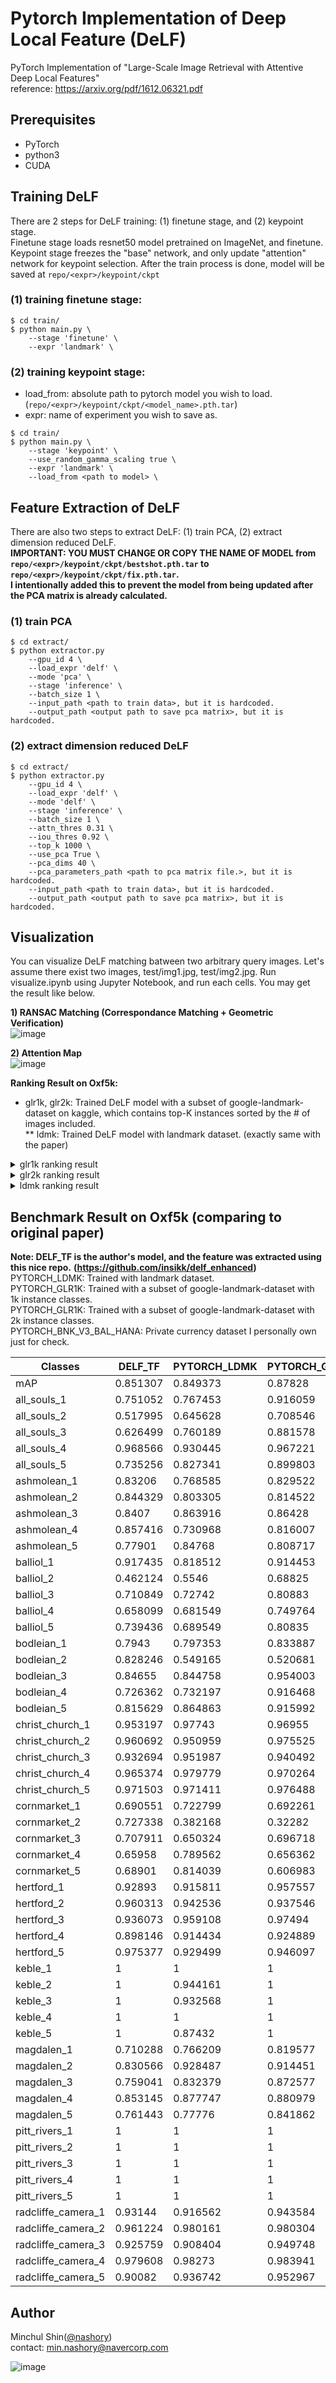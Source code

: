 
# Pytorch Implementation of Deep Local Feature (DeLF)
PyTorch Implementation of "Large-Scale Image Retrieval with Attentive Deep Local Features"      
reference: https://arxiv.org/pdf/1612.06321.pdf


## Prerequisites
+ PyTorch
+ python3
+ CUDA

## Training DeLF
There are 2 steps for DeLF training: (1) finetune stage, and (2) keypoint stage.  
Finetune stage loads resnet50 model pretrained on ImageNet, and finetune.  
Keypoint stage freezes the "base" network, and only update "attention" network for keypoint selection.
After the train process is done, model will be saved at `repo/<expr>/keypoint/ckpt`

### (1) training finetune stage:
~~~shell
$ cd train/
$ python main.py \
    --stage 'finetune' \
    --expr 'landmark' \
~~~

### (2) training keypoint stage:
+ load_from: absolute path to pytorch model you wish to load. (`repo/<expr>/keypoint/ckpt/<model_name>.pth.tar`)
+ expr: name of experiment you wish to save as.
~~~shell
$ cd train/
$ python main.py \
    --stage 'keypoint' \
    --use_random_gamma_scaling true \
    --expr 'landmark' \
    --load_from <path to model> \
~~~


## Feature Extraction of DeLF
There are also two steps to extract DeLF: (1) train PCA, (2) extract dimension reduced DeLF.  
__IMPORTANT: YOU MUST CHANGE OR COPY THE NAME OF MODEL from `repo/<expr>/keypoint/ckpt/bestshot.pth.tar` to `repo/<expr>/keypoint/ckpt/fix.pth.tar`.__  
__I intentionally added this to prevent the model from being updated after the PCA matrix is already calculated.__

### (1) train PCA
~~~shell
$ cd extract/
$ python extractor.py
    --gpu_id 4 \
    --load_expr 'delf' \
    --mode 'pca' \
    --stage 'inference' \
    --batch_size 1 \
    --input_path <path to train data>, but it is hardcoded.
    --output_path <output path to save pca matrix>, but it is hardcoded.
~~~

### (2) extract dimension reduced DeLF
~~~shell
$ cd extract/
$ python extractor.py
    --gpu_id 4 \
    --load_expr 'delf' \
    --mode 'delf' \
    --stage 'inference' \
    --batch_size 1 \
    --attn_thres 0.31 \
    --iou_thres 0.92 \
    --top_k 1000 \
    --use_pca True \
    --pca_dims 40 \
    --pca_parameters_path <path to pca matrix file.>, but it is hardcoded.
    --input_path <path to train data>, but it is hardcoded.
    --output_path <output path to save pca matrix>, but it is hardcoded.
~~~


## Visualization
You can visualize DeLF matching batween two arbitrary query images.
Let's assume there exist two images, test/img1.jpg, test/img2.jpg.
Run visualize.ipynb using Jupyter Notebook, and run each cells.
You may get the result like below.

__1) RANSAC Matching (Correspondance Matching + Geometric Verification)__  
![image](https://raw.githubusercontent.com/nashory/DeLF-pytorch/master/static/vis.png)

__2) Attention Map__   
![image](https://raw.githubusercontent.com/nashory/DeLF-pytorch/master/static/attn.png)

__Ranking Result on Oxf5k:__   
* glr1k, glr2k: Trained DeLF model with a subset of google-landmark-dataset on kaggle, which contains top-K instances sorted by the # of images included.   
** ldmk: Trained DeLF model with landmark dataset. (exactly same with the paper)

<details>     
<summary>glr1k ranking result</summary>      
    
![image](https://raw.githubusercontent.com/nashory/DeLF-pytorch/master/static/glr1k.png)

</details>      

<details>     
<summary>glr2k ranking result</summary>      
    
![image](https://raw.githubusercontent.com/nashory/DeLF-pytorch/master/static/glr2k.png)

</details>   

<details>     
<summary>ldmk ranking result</summary>      
    
![image](https://raw.githubusercontent.com/nashory/DeLF-pytorch/master/static/ldmk.png)

</details>    

## Benchmark Result on Oxf5k (comparing to original paper)    
__Note: DELF_TF is the author's model, and the feature was extracted using this nice repo.__   __(https://github.com/insikk/delf_enhanced)__     
PYTORCH_LDMK: Trained with landmark dataset.       
PYTORCH_GLR1K: Trained with a subset of google-landmark-dataset with 1k instance classes.     
PYTORCH_GLR1K: Trained with a subset of google-landmark-dataset with 2k instance classes.       
PYTORCH_BNK_V3_BAL_HANA: Private currency dataset I personally own just for check.    

Classes | DELF_TF | PYTORCH_LDMK | PYTORCH_GLR1K | PYTORCH_GLR2K | PYTORCH_BNK_V3_BAL_HANA
-- | -- | -- | -- | -- | --
mAP | 0.851307 | 0.849373 | 0.87828 | 0.866517 | 0.489614
all_souls_1 | 0.751052 | 0.767453 | 0.916059 | 0.886243 | 0.0584418
all_souls_2 | 0.517995 | 0.645628 | 0.708546 | 0.767904 | 0.287783
all_souls_3 | 0.626499 | 0.760189 | 0.881578 | 0.903977 | 0.347261
all_souls_4 | 0.968566 | 0.930445 | 0.967221 | 0.980288 | 0.515091
all_souls_5 | 0.735256 | 0.827341 | 0.899803 | 0.911414 | 0.117378
ashmolean_1 | 0.83206 | 0.768585 | 0.829522 | 0.860364 | 0.157126
ashmolean_2 | 0.844329 | 0.803305 | 0.814522 | 0.88631 | 0.194069
ashmolean_3 | 0.8407 | 0.863916 | 0.86428 | 0.841624 | 0.20158
ashmolean_4 | 0.857416 | 0.730968 | 0.816007 | 0.829129 | 0.353456
ashmolean_5 | 0.77901 | 0.84768 | 0.808717 | 0.875755 | 0.106619
balliol_1 | 0.917435 | 0.818512 | 0.914453 | 0.857404 | 0.362258
balliol_2 | 0.462124 | 0.5546 | 0.68825 | 0.632167 | 0.0984046
balliol_3 | 0.710849 | 0.72742 | 0.80883 | 0.729275 | 0.209934
balliol_4 | 0.658099 | 0.681549 | 0.749764 | 0.667446 | 0.342497
balliol_5 | 0.739436 | 0.689549 | 0.80835 | 0.716029 | 0.319832
bodleian_1 | 0.7943 | 0.797353 | 0.833887 | 0.851872 | 0.350422
bodleian_2 | 0.828246 | 0.549165 | 0.520681 | 0.413119 | 0.643002
bodleian_3 | 0.84655 | 0.844758 | 0.954003 | 0.841856 | 0.799652
bodleian_4 | 0.726362 | 0.732197 | 0.916468 | 0.84604 | 0.476852
bodleian_5 | 0.815629 | 0.864863 | 0.915992 | 0.847784 | 0.773505
christ_church_1 | 0.953197 | 0.97743 | 0.96955 | 0.987822 | 0.866622
christ_church_2 | 0.960692 | 0.950959 | 0.975525 | 0.979186 | 0.783949
christ_church_3 | 0.932694 | 0.951987 | 0.940492 | 0.942081 | 0.263114
christ_church_4 | 0.965374 | 0.979779 | 0.970264 | 0.981529 | 0.784185
christ_church_5 | 0.971503 | 0.971411 | 0.976488 | 0.983004 | 0.312071
cornmarket_1 | 0.690551 | 0.722799 | 0.692261 | 0.681911 | 0.492891
cornmarket_2 | 0.727338 | 0.382168 | 0.32282 | 0.184599 | 0.169908
cornmarket_3 | 0.707911 | 0.650324 | 0.696718 | 0.672553 | 0.379656
cornmarket_4 | 0.65958 | 0.789562 | 0.656362 | 0.669228 | 0.273514
cornmarket_5 | 0.68901 | 0.814039 | 0.606983 | 0.558519 | 0.19587
hertford_1 | 0.92893 | 0.915811 | 0.957557 | 0.951947 | 0.562145
hertford_2 | 0.960313 | 0.942536 | 0.937546 | 0.951293 | 0.524951
hertford_3 | 0.936073 | 0.959108 | 0.97494 | 0.941641 | 0.570177
hertford_4 | 0.898146 | 0.914434 | 0.924889 | 0.927225 | 0.679879
hertford_5 | 0.975377 | 0.929499 | 0.946097 | 0.94726 | 0.235865
keble_1 | 1 | 1 | 1 | 1 | 0.954762
keble_2 | 1 | 0.944161 | 1 | 1 | 0.921088
keble_3 | 1 | 0.932568 | 1 | 1 | 0.931319
keble_4 | 1 | 1 | 1 | 1 | 0.331796
keble_5 | 1 | 0.87432 | 1 | 1 | 0.944161
magdalen_1 | 0.710288 | 0.766209 | 0.819577 | 0.861361 | 0.109972
magdalen_2 | 0.830566 | 0.928487 | 0.914451 | 0.926896 | 0.164253
magdalen_3 | 0.759041 | 0.832379 | 0.872577 | 0.896532 | 0.168931
magdalen_4 | 0.853145 | 0.877747 | 0.880979 | 0.844535 | 0.0728258
magdalen_5 | 0.761443 | 0.77776 | 0.841862 | 0.791102 | 0.175314
pitt_rivers_1 | 1 | 1 | 1 | 1 | 0.647935
pitt_rivers_2 | 1 | 1 | 1 | 1 | 1
pitt_rivers_3 | 1 | 1 | 1 | 1 | 0.746479
pitt_rivers_4 | 1 | 1 | 1 | 1 | 0.599398
pitt_rivers_5 | 1 | 1 | 1 | 1 | 1
radcliffe_camera_1 | 0.93144 | 0.916562 | 0.943584 | 0.95298 | 0.860801
radcliffe_camera_2 | 0.961224 | 0.980161 | 0.980304 | 0.982237 | 0.936467
radcliffe_camera_3 | 0.925759 | 0.908404 | 0.949748 | 0.959252 | 0.871228
radcliffe_camera_4 | 0.979608 | 0.98273 | 0.983941 | 0.988227 | 0.787773
radcliffe_camera_5 | 0.90082 | 0.936742 | 0.952967 | 0.949522 | 0.894346




## Author
Minchul Shin([@nashory](https://github.com/nashory))  
contact: min.nashory@navercorp.com   

![image](https://camo.githubusercontent.com/e053bc3e1b63635239e8a44574e819e62ab3e3f4/687474703a2f2f692e67697068792e636f6d2f49634a366e36564a4e6a524e532e676966)
